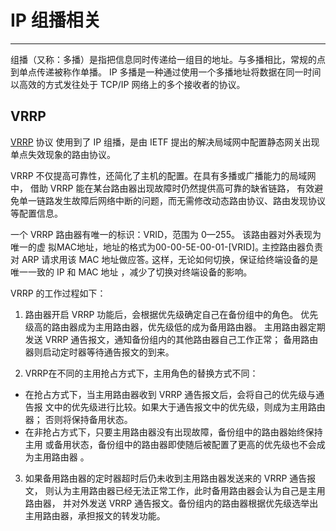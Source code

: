 # IP 组播相关

---

组播（又称：多播）是指把信息同时传递给一组目的地址。与多播相比，常规的点到单点传递被称作单播。
IP 多播是一种通过使用一个多播地址将数据在同一时间以高效的方式发往处于 TCP/IP
网络上的多个接收者的协议。


## VRRP

[VRRP](https://en.wikipedia.org/wiki/Virtual_Router_Redundancy_Protocol) 协议
使用到了 IP 组播，是由 IETF 提出的解决局域网中配置静态网关出现单点失效现象的路由协议。

VRRP 不仅提高可靠性，还简化了主机的配置。在具有多播或广播能力的局域网中，
借助 VRRP 能在某台路由器出现故障时仍然提供高可靠的缺省链路，
有效避免单一链路发生故障后网络中断的问题，而无需修改动态路由协议、路由发现协议等配置信息。

一个 VRRP 路由器有唯一的标识：VRID，范围为 0—255。 该路由器对外表现为唯一的虚
拟MAC地址，地址的格式为00-00-5E-00-01-[VRID]｡ 主控路由器负责对 ARP 请求用该 MAC 地址做应答｡ 这样，无论如何切换，保证给终端设备的是唯一一致的 IP 和 MAC 地址
，减少了切换对终端设备的影响｡

VRRP 的工作过程如下：

 1. 路由器开启 VRRP 功能后，会根据优先级确定自己在备份组中的角色。
优先级高的路由器成为主用路由器，优先级低的成为备用路由器。
主用路由器定期发送 VRRP 通告报文，通知备份组内的其他路由器自己工作正常；
备用路由器则启动定时器等待通告报文的到来。

 2. VRRP在不同的主用抢占方式下，主用角色的替换方式不同：
   * 在抢占方式下，当主用路由器收到 VRRP 通告报文后，会将自己的优先级与通告报
文中的优先级进行比较。如果大于通告报文中的优先级，则成为主用路由器；
否则将保持备用状态。
   * 在非抢占方式下，只要主用路由器没有出现故障，备份组中的路由器始终保持主用
或备用状态，备份组中的路由器即使随后被配置了更高的优先级也不会成为主用路由器
。
 3. 如果备用路由器的定时器超时后仍未收到主用路由器发送来的 VRRP 通告报文，
则认为主用路由器已经无法正常工作，此时备用路由器会认为自己是主用路由器，
并对外发送 VRRP 通告报文。备份组内的路由器根据优先级选举出主用路由器，承担报文的转发功能。



